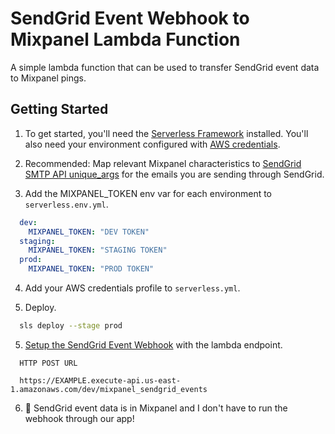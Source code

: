 # SendGrid Event Webhook to Mixpanel Lambda Function

A simple lambda function that can be used to transfer SendGrid event data to Mixpanel pings.

## Getting Started

1. To get started, you'll need the [Serverless Framework](https://serverless.com/framework/docs/providers/aws/guide/quick-start/) installed. You'll also need your environment configured with [AWS credentials](https://serverless.com/framework/docs/providers/aws/guide/credentials/).

2. Recommended: Map relevant Mixpanel characteristics to [SendGrid SMTP API unique_args](https://sendgrid.com/docs/API_Reference/SMTP_API/unique_arguments.html) for the emails you are sending through SendGrid.

3. Add the MIXPANEL_TOKEN env var for each environment to `serverless.env.yml`.

``` yml
  dev:
    MIXPANEL_TOKEN: "DEV TOKEN"
  staging:
    MIXPANEL_TOKEN: "STAGING TOKEN"
  prod:
    MIXPANEL_TOKEN: "PROD TOKEN"
```

4. Add your AWS credentials profile to ```serverless.yml```.

4. Deploy.

``` sh
  sls deploy --stage prod
```

5. [Setup the SendGrid Event Webhook](https://sendgrid.com/docs/API_Reference/Webhooks/event.html) with the lambda endpoint.

```
  HTTP POST URL

  https://EXAMPLE.execute-api.us-east-1.amazonaws.com/dev/mixpanel_sendgrid_events
```

6. 🎉 SendGrid event data is in Mixpanel and I don't have to run the webhook through our app!
